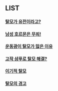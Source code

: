 
##  LIST

####  [탈모가 유전이라고?](/m03/m0301)

####  [남성 호르몬은 무죄!](/m03/m0302)

####  [운동광이 탈모가 많은 이유](/m03/m0303)

####  [고작 샴푸로 탈모 해결?](/m03/m0304)

####  [이기적 탈모](/m03/m0305)

####  [탈모의 경고](/m03/m0306)

<!--stackedit_data:
eyJoaXN0b3J5IjpbMjAxNzA5ODIwNCwxNjYyNjI5NzEsMTY2Mj
YyOTcxLDE2ODMzNDYwMDcsLTUxNzgwODIxM119
-->